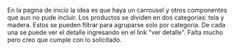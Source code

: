 En la pagina de inicio la idea es que haya un carrousel y otros componentes que aun no pude incluir.
Los productos se dividen en dos categorias: tela y madera. Estos se pueden filtrar para agruparse solo por categoria.
De cada una se puede ver el detalle ingresando en el link "ver detalle".
Falta mucho pero creo que cumple con lo solicitado.
